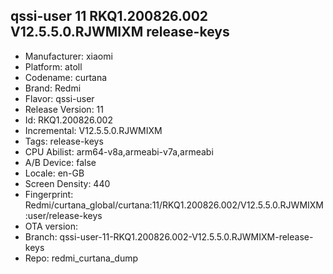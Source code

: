 ## qssi-user 11 RKQ1.200826.002 V12.5.5.0.RJWMIXM release-keys
- Manufacturer: xiaomi
- Platform: atoll
- Codename: curtana
- Brand: Redmi
- Flavor: qssi-user
- Release Version: 11
- Id: RKQ1.200826.002
- Incremental: V12.5.5.0.RJWMIXM
- Tags: release-keys
- CPU Abilist: arm64-v8a,armeabi-v7a,armeabi
- A/B Device: false
- Locale: en-GB
- Screen Density: 440
- Fingerprint: Redmi/curtana_global/curtana:11/RKQ1.200826.002/V12.5.5.0.RJWMIXM:user/release-keys
- OTA version: 
- Branch: qssi-user-11-RKQ1.200826.002-V12.5.5.0.RJWMIXM-release-keys
- Repo: redmi_curtana_dump
